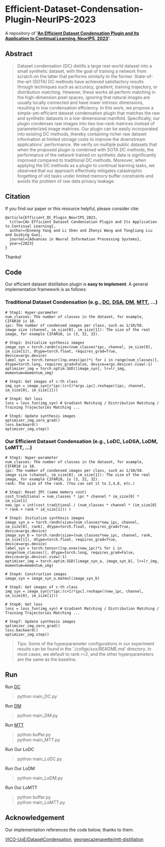 # Efficient-Dataset-Condensation-Plugin-NeurIPS-2023

A repository of **'[An Efficient Dataset Condensation Plugin and Its Application to Continual Learning. NeurIPS, 2023]()'**.


## Abstract
> Dataset condensation (DC) distills a large real-world dataset into a small synthetic dataset, with the goal of training a network from scratch on the latter that performs similarly to the former. State-of-the-art (SOTA) DC methods have achieved satisfactory results through techniques such as accuracy, gradient, training trajectory, or distribution matching. However, these works all perform matching in the high-dimension pixel spaces, ignoring that natural images are usually locally connected and have lower intrinsic dimensions, resulting in low condensation efficiency.  In this work, we propose a simple-yet-efficient dataset condensation plugin that matches the raw and synthetic datasets in a low-dimensional manifold. Specifically, our plugin condenses raw images into two low-rank matrices instead of parameterized image matrices. Our plugin can be easily incorporated into existing DC methods, thereby containing richer raw dataset information at limited storage costs to improve the downstream applications' performance.  We verify on multiple public datasets that when the proposed plugin is combined with SOTA DC methods, the performance of the network trained on synthetic data is significantly improved compared to traditional DC methods. Moreover, when applying the DC methods as a plugin to continual learning tasks, we observed that our approach effectively mitigates catastrophic forgetting of old tasks under limited memory buffer constraints and avoids the problem of raw data privacy leakage.

## Citation
If you find our paper or this resource helpful, please consider cite:
```
@article{Efficient_DC_Plugin_NeurIPS_2023,
  title={An Efficient Dataset Condensation Plugin and Its Application to Continual Learning},
  author={Enneng Yang and Li Shen and Zhenyi Wang and Tongliang Liu and Guibing Guo},
  journal={Advances in Neural Information Processing Systems},
  year={2023}
}
```
Thanks!

## Code

Our efficient dataset distillation plugin is **easy to implement**. A general implementation framework is as follows:

### Traditional Dataset Condensation (e.g., [DC](https://openreview.net/pdf?id=mSAKhLYLSsl), [DSA](https://proceedings.mlr.press/v139/zhao21a/zhao21a.pdf), [DM](https://arxiv.org/pdf/2110.04181.pdf), [MTT](https://arxiv.org/pdf/2203.11932.pdf), ...)
```
# Step1: Hyper-parameter
num_classes: The number of classes in the dataset, for example, CIFAR10 is 10.    
ipc: The number of condensed images per class, such as 1/10/50.
image size (channel, im_size[0], im_size[1]): The size of the real image, for example CIFAR10, is (3, 32, 32).

# Step2: Initialize synthesis images
image_syn = torch.randn(size=(num_classes*ipc, channel, im_size[0], im_size[1]), dtype=torch.float, requires_grad=True, device=args.device)  
label_syn = torch.tensor([np.ones(ipc)*i for i in range(num_classes)], dtype=torch.long, requires_grad=False, device=args.device).view(-1)
optimizer_img = torch.optim.SGD([image_syn], lr=lr_img, momentum=momentum_img)

# Step3: Get images of c-th class
img_syn = image_syn[c*ipc:(c+1)*args.ipc].reshape((ipc, channel, im_size[0], im_size[1]))

# Step4: Get loss
loss = loss_fun(img_syn) # Gradient Matching / Distribution Matching / Training Trajectories Matching ...

# Step5: Update synthesis images
optimizer_img.zero_grad()
loss.backward()
optimizer_img.step()
```

### Our Efficient Dataset Condensation (e.g., LoDC, LoDSA, LoDM, LoMTT, ...)

```
# Step1: Hyper-parameter
num_classes: The number of classes in the dataset, for example, CIFAR10 is 10.  
ipc: The number of condensed images per class, such as 1/10/50.
image size (channel, im_size[0], im_size[1]): The size of the real image, for example CIFAR10, is (3, 32, 32).
rank: The size of the rank. (You can set it to 2,4,8, etc.)

# Step2: Reset IPC (same memory cost)
cost_traditional = num_classes * ipc * channel * im_size[0] * im_size[1]
new_ipc = int(cost_traditional / (num_classes * channel * (im_size[0] * rank + rank * im_size[1])) )

# Step3: Initialize synthesis images
image_syn_a = torch.randn(size=(num_classes*new_ipc, channel, im_size[0], rank), dtype=torch.float, requires_grad=True, device=args.device)
image_syn_b = torch.randn(size=(num_classes*new_ipc, channel, rank, im_size[1]), dtype=torch.float, requires_grad=True, device=args.device)
label_syn = torch.tensor([np.ones(new_ipc)*i for i in range(num_classes)], dtype=torch.long, requires_grad=False, device=args.device).view(-1)
optimizer_img = torch.optim.SGD([image_syn_a, image_syn_b], lr=lr_img, momentum=momentum_img)

# Step4: Construction images
image_syn = image_syn_a.matmul(image_syn_b)

# Step5: Get images of c-th class
img_syn = image_syn[c*ipc:(c+1)*ipc].reshape((new_ipc, channel, im_size[0], im_size[1]))

# Step6: Get loss
loss = loss_fun(img_syn) # Gradient Matching / Distribution Matching / Training Trajectories Matching ...

# Step7: Update synthesis images
optimizer_img.zero_grad()
loss.backward()
optimizer_img.step()
```

> Tips: Some of the hyperparameter configurations in our experiment results can be found in the './cofigs/xxx/README.md' directory.
In most cases, we default to rank r=2, and the other hyperparameters are the same as the baseline.

## Run

Run [DC](https://openreview.net/pdf?id=mSAKhLYLSsl)
> python main_DC.py

Run [DM](https://arxiv.org/pdf/2110.04181.pdf)
> python main_DM.py

Run [MTT](https://arxiv.org/pdf/2203.11932.pdf)
> python buffer.py <br>
> python main_MTT.py

Run Our LoDC
> python main_LoDC.py

Run Our LoDM
> python main_LoDM.py

Run Our LoMTT
> python buffer.py <br>
> python main_LoMTT.py



## Acknowledgement
Our implementation references the code below, thanks to them.

[VICO-UoE/DatasetCondensation](https://github.com/VICO-UoE/DatasetCondensation),
[georgecazenavette/mtt-distillation](https://github.com/georgecazenavette/mtt-distillation)

